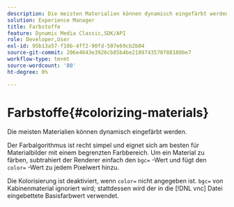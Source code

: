 ```yaml
---
description: Die meisten Materialien können dynamisch eingefärbt werden.
solution: Experience Manager
title: Farbstoffe
feature: Dynamic Media Classic,SDK/API
role: Developer,User
exl-id: 95b13a57-f10b-4ff2-90fd-507e69cb2b04
source-git-commit: 206e4643e3926cb85b4be2189743578f88180be7
workflow-type: tm+mt
source-wordcount: '80'
ht-degree: 0%

---
```


# Farbstoffe{#colorizing-materials}

Die meisten Materialien können dynamisch eingefärbt werden.

Der Farbalgorithmus ist recht simpel und eignet sich am besten für Materialbilder mit einem begrenzten Farbbereich. Um ein Material zu färben, subtrahiert der Renderer einfach den `bgc=` -Wert und fügt den `color=` -Wert zu jedem Pixelwert hinzu.

Die Kolorisierung ist deaktiviert, wenn `color=` nicht angegeben ist. `bgc=` von Kabinenmaterial ignoriert wird; stattdessen wird der in die  [!DNL vnc] Datei eingebettete Basisfarbwert verwendet.
